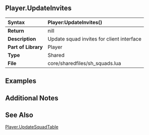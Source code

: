 ## Player.UpdateInvites ##

| **Syntax** | Player:UpdateInvites() |
|:-----------|:-----------------------|
| **Return** | nill |
| **Description** | Update squad invites for client interface |
| **Part of Library** | Player |
| **Type** |  Shared |
| **File** | core/sharedfiles/sh\_squads.lua |

## Examples ##

## Additional Notes ##

## See Also ##

[Player.UpdateSquadTable](Player_UpdateSquadTable.md)